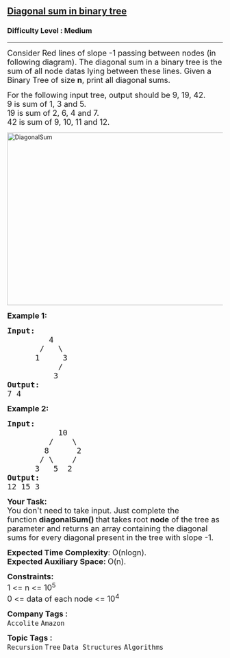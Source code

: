 <h2><a href="https://www.geeksforgeeks.org/problems/diagonal-sum-in-binary-tree/1">Diagonal sum in binary tree</a></h2><h3>Difficulty Level : Medium</h3><hr><div class="problems_problem_content__Xm_eO"><p><span style="font-size: 18px;">Consider Red lines of slope -1 passing between nodes (in following diagram). The diagonal sum in a binary tree is the sum of all node datas lying between these lines. Given a Binary Tree of size <strong>n</strong>, print all diagonal sums.</span></p>
<p><span style="font-size: 18px;">For the following input tree, output should be 9, 19, 42.<br>9 is sum of 1, 3 and 5.<br>19 is sum of 2, 6, 4 and 7.<br>42 is sum of 9, 10, 11 and 12.</span></p>
<p><a href="https://media.geeksforgeeks.org/wp-content/uploads/diagonal-sum-in-a-tree.jpg" previewlistener="true"><img style="height: 403px; width: 600px;" src="https://media.geeksforgeeks.org/wp-content/uploads/diagonal-sum-in-a-tree.jpg" alt="DiagonalSum"></a></p>
<p><strong><span style="font-size: 18px;">Example 1:</span></strong></p>
<pre><strong><span style="font-size: 18px;">Input:</span></strong>
<span style="font-size: 18px;">&nbsp;        4
&nbsp;      /   \
&nbsp;     1     3
&nbsp;          /
&nbsp;         3</span><strong><span style="font-size: 18px;">
Output: <br></span></strong><span style="font-size: 18px;">7 4&nbsp;</span>
</pre>
<p><strong><span style="font-size: 18px;">Example 2:</span></strong></p>
<pre><strong><span style="font-size: 18px;">Input:</span></strong>
<span style="font-size: 18px;">&nbsp;          10
&nbsp;        /    \
&nbsp;       8      2
&nbsp;      / \    /
&nbsp;     3   5  2</span><strong><span style="font-size: 18px;">
Output: <br></span></strong><span style="font-size: 18px;">12 15 3&nbsp;</span>
</pre>
<p><span style="font-size: 18px;"><strong>Your Task:</strong><br>You don't need to take input. Just complete the function<strong>&nbsp;diagonalSum()&nbsp;</strong>that takes root <strong>node</strong> of the tree&nbsp;as parameter and returns an array containing the diagonal sums for every diagonal present in the tree with slope -1.</span></p>
<p><span style="font-size: 18px;"><strong>Expected Time Complexity</strong>: O(nlogn).<br><strong>Expected Auxiliary Space:&nbsp;</strong>O(n).</span></p>
<p><span style="font-size: 18px;"><strong>Constraints:</strong><br>1 &lt;= n &lt;= 10<sup>5</sup><br></span><span style="font-size: 18px;">0 &lt;= data of each node &lt;= 10<sup>4</sup></span></p></div><p><span style=font-size:18px><strong>Company Tags : </strong><br><code>Accolite</code>&nbsp;<code>Amazon</code>&nbsp;<br><p><span style=font-size:18px><strong>Topic Tags : </strong><br><code>Recursion</code>&nbsp;<code>Tree</code>&nbsp;<code>Data Structures</code>&nbsp;<code>Algorithms</code>&nbsp;